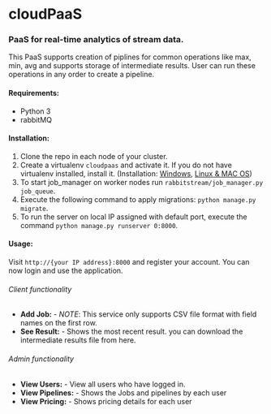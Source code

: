 # cloudPaaS
### PaaS for real-time analytics of stream data.
This PaaS supports creation of piplines for common operations like max, min, avg and supports storage of intermediate results. User can run these operations in any order to create a pipeline.

#### Requirements:
- Python 3
- rabbitMQ

#### Installation:
1) Clone the repo in each node of your cluster.
2) Create a virtualenv `cloudpaas` and activate it. If you do not have virtualenv installed, install it. (Installation: [Windows](https://thinkdiff.net/python/how-to-install-python-virtualenv-in-windows/), [Linux & MAC OS](https://medium.com/@garimajdamani/https-medium-com-garimajdamani-installing-virtualenv-on-ubuntu-16-04-108c366e4430))
3) To start job_manager on worker nodes run `rabbitstream/job_manager.py job_queue`.
4) Execute the following command to apply migrations: `python manage.py migrate`.
5) To run the server on local IP assigned with default port, execute the command `python manage.py runserver 0:8000`. 

#### Usage:
Visit `http://{your IP address}:8000` and register your account. You can now login and use the application.

###### Client functionality 
- **Add Job:** 
        - *NOTE*: This service only supports CSV file format with field names on the first row. 
- **See Result:** 
        - Shows the most recent result. you can download the intermediate results file from here.

###### Admin functionality 
- **View Users:** 
        - View all users who have logged in.
- **View Pipelines:** 
        - Shows the Jobs and pipelines by each user
- **View Pricing:** 
        - Shows pricing details for each user
